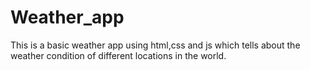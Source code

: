 # Weather_app
This is a basic weather app using html,css and js which tells about the weather condition of different locations in the world.
